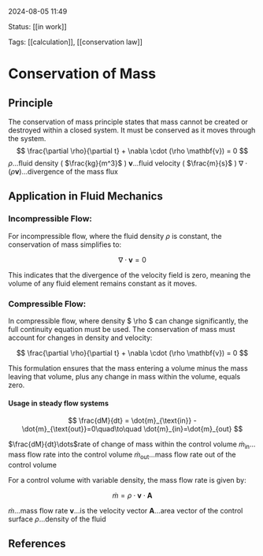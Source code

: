 2024-08-05 11:49

Status: [[in work]]

Tags: [[calculation]], [[conservation law]]

# Conservation of Mass
## Principle
The conservation of mass principle states that mass cannot be created or destroyed within a closed system. It must be conserved as it moves through the system.
$$
\frac{\partial \rho}{\partial t} + \nabla \cdot (\rho \mathbf{v}) = 0
$$
$\rho\dots$fluid density ( $\frac{kg}{m^3}$ )
$\mathbf{v}\dots$fluid velocity ( $\frac{m}{s}$ )
$\nabla \cdot (\rho \mathbf{v})\dots$divergence of the mass flux
## Application in Fluid Mechanics
### Incompressible Flow:
For incompressible flow, where the fluid density $\rho$ is constant, the conservation of mass simplifies to:

$$
\nabla \cdot \mathbf{v} = 0
$$

This indicates that the divergence of the velocity field is zero, meaning the volume of any fluid element remains constant as it moves.
### Compressible Flow:

In compressible flow, where density $ \rho $ can change significantly, the full continuity equation must be used. The conservation of mass must account for changes in density and velocity:

$$
\frac{\partial \rho}{\partial t} + \nabla \cdot (\rho \mathbf{v}) = 0
$$

This formulation ensures that the mass entering a volume minus the mass leaving that volume, plus any change in mass within the volume, equals zero.

#### Usage in steady flow systems

$$
\frac{dM}{dt} = \dot{m}_{\text{in}} - \dot{m}_{\text{out}}=0\quad\to\quad \dot{m}_{in}=\dot{m}_{out}
$$

$\frac{dM}{dt}\dots$rate of change of mass within the control volume
$\dot{m}_{\text{in}}\dots$mass flow rate into the control volume
$\dot{m}_{\text{out}}\dots$mass flow rate out of the control volume

For a control volume with variable density, the mass flow rate is given by:

$$
\dot{m} = \rho \cdot \mathbf{v} \cdot \mathbf{A}
$$

$\dot{m}\dots$mass flow rate
$\mathbf{v}\dots$is the velocity vector
$\mathbf{A}\dots$area vector of the control surface
$\rho\dots$density of the fluid


## References